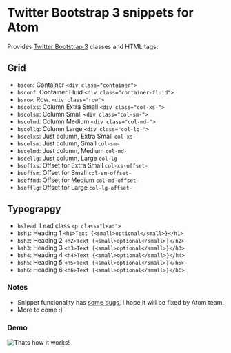 # Twitter Bootstrap 3 snippets for Atom

Provides [Twitter Bootstrap 3][1] classes and HTML tags.

## Grid

- `bscon`: Container `<div class="container">`
- `bsconf`: Container Fluid `<div class="container-fluid">`
- `bsrow`: Row. `<div class="row">`
- `bscolxs`: Column Extra Small `<div class="col-xs-">`
- `bscolsm`: Column Small `<div class="col-sm-">`
- `bscolmd`: Column Medium `<div class="col-md-">`
- `bscollg`: Column Large `<div class="col-lg-">`
- `bscelxs`: Just column, Extra Small `col-xs-` 
- `bscelsm`: Just column, Small `col-sm-` 
- `bscelmd`: Just column, Medium `col-md-` 
- `bscellg`: Just column, Large `col-lg-` 
- `bsoffxs`: Offset for Extra Small `col-xs-offset-`
- `bsoffsm`: Offset for Small `col-sm-offset-`
- `bsoffmd`: Offset for Medium `col-md-offset-`
- `bsofflg`: Offset for Large `col-lg-offset-`

## Typograpgy

- `bslead`: Lead class `<p class="lead">`
- `bsh1`: Heading 1 `<h1>Text {<small>optional</small>}</h1>`
- `bsh2`: Heading 2 `<h2>Text {<small>optional</small>}</h2>`
- `bsh3`: Heading 3 `<h3>Text {<small>optional</small>}</h3>`
- `bsh4`: Heading 4 `<h4>Text {<small>optional</small>}</h4>`
- `bsh5`: Heading 5 `<h5>Text {<small>optional</small>}</h5>`
- `bsh6`: Heading 6 `<h6>Text {<small>optional</small>}</h6>`

### Notes
- Snippet funcionality has [some bugs][2], I hope it will be fixed by Atom team.
- More to come :)

### Demo
![Thats how it works!](https://dl.dropboxusercontent.com/u/490540/Images/atom-bs.gif)

[1]: http://getbootstrap.com/
[2]: https://github.com/atom/snippets/issues/15
